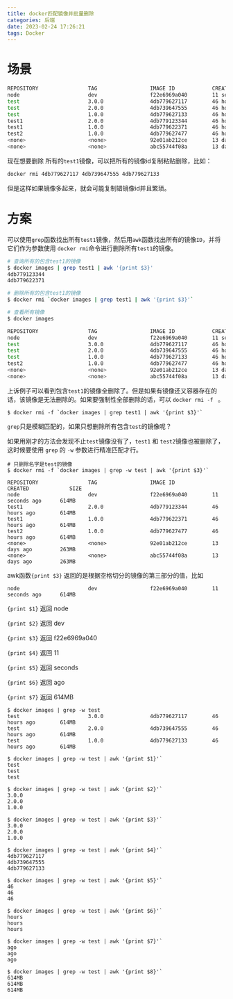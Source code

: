 ```yaml
---
title: docker匹配镜像并批量删除
categories: 后端
date: 2023-02-24 17:26:21
tags: Docker
---
```


# 场景



```bash
REPOSITORY                TAG                 IMAGE ID            CREATED             SIZE
node                      dev                 f22e6969a040        11 seconds ago      614MB
test                      3.0.0               4db779627117        46 hours ago        614MB
test                      2.0.0               4db739647555        46 hours ago        614MB
test                      1.0.0               4db779627133        46 hours ago        614MB
test1                     2.0.0               4db779123344        46 hours ago        614MB
test1                     1.0.0               4db779622371        46 hours ago        614MB
test2                     1.0.0               4db779627477        46 hours ago        614MB
<none>                    <none>              92e01ab212ce        13 days ago         263MB
<none>                    <none>              abc55744f08a        13 days ago         263MB
```

现在想要删除 所有的`test1`镜像，可以把所有的镜像id复制粘贴删除，比如：
<!--more-->
```bash
docker rmi 4db779627117 4db739647555 4db779627133
```

但是这样如果镜像多起来，就会可能复制错镜像id并且繁琐。



# 方案

可以使用`grep`函数找出所有`test1`镜像，然后用`awk`函数找出所有的镜像`ID`，并将它们作为参数使用 `docker rmi`命令进行删除所有`test1`的镜像。 &#x20;

```bash
# 查询所有的包含test1的镜像
$ docker images | grep test1 | awk '{print $3}'
4db779123344
4db779622371

# 删除所有的包含test1的镜像
$ docker rmi `docker images | grep test1 | awk '{print $3}'`

# 查看所有镜像
$ docker images

REPOSITORY                TAG                 IMAGE ID            CREATED             SIZE
node                      dev                 f22e6969a040        11 seconds ago      614MB
test                      3.0.0               4db779627117        46 hours ago        614MB
test                      2.0.0               4db739647555        46 hours ago        614MB
test                      1.0.0               4db779627133        46 hours ago        614MB
test2                     1.0.0               4db779627477        46 hours ago        614MB
<none>                    <none>              92e01ab212ce        13 days ago         263MB
<none>                    <none>              abc55744f08a        13 days ago         263MB
```

上诉例子可以看到包含`test1`的镜像全删除了。但是如果有镜像还又容器存在的话，该镜像是无法删除的。如果要强制性全部删除的话，可以 `docker rmi -f ` 。

    $ docker rmi -f `docker images | grep test1 | awk '{print $3}'`

`grep`只是模糊匹配的，如果只想删除所有包含`test`的镜像呢？ &#x20;

如果用刚才的方法会发现不止`test`镜像没有了，`test1` 和 `test2`镜像也被删除了，这时候要使用 `grep` 的 `-w` 参数进行精准匹配才行。

    # 只删除名字是test的镜像
    $ docker rmi -f `docker images | grep -w test | awk '{print $3}'`

    REPOSITORY                TAG                 IMAGE ID            CREATED             SIZE
    node                      dev                 f22e6969a040        11 seconds ago      614MB
    test1                     2.0.0               4db779123344        46 hours ago        614MB
    test1                     1.0.0               4db779622371        46 hours ago        614MB
    test2                     1.0.0               4db779627477        46 hours ago        614MB
    <none>                    <none>              92e01ab212ce        13 days ago         263MB
    <none>                    <none>              abc55744f08a        13 days ago         263MB



awk函数`{print $3}` 返回的是根据空格切分的镜像的第三部分的值，比如 &#x20;

    node                      dev                 f22e6969a040        11 seconds ago      614MB

`{print $1}` 返回 node

`{print $2}` 返回 dev

`{print $3}` 返回 f22e6969a040

`{print $4}` 返回 11

`{print $5}` 返回 seconds

`{print $6}` 返回 ago

`{print $7}` 返回 614MB



    $ docker images | grep -w test
    test                      3.0.0               4db779627117        46 hours ago        614MB
    test                      2.0.0               4db739647555        46 hours ago        614MB
    test                      1.0.0               4db779627133        46 hours ago        614MB

    $ docker images | grep -w test | awk '{print $1}'`
    test
    test
    test

    $ docker images | grep -w test | awk '{print $2}'`
    3.0.0 
    2.0.0 
    1.0.0 

    $ docker images | grep -w test | awk '{print $3}'`
    3.0.0 
    2.0.0 
    1.0.0 

    $ docker images | grep -w test | awk '{print $4}'`
    4db779627117
    4db739647555
    4db779627133

    $ docker images | grep -w test | awk '{print $5}'`
    46
    46
    46

    $ docker images | grep -w test | awk '{print $6}'`
    hours
    hours
    hours

    $ docker images | grep -w test | awk '{print $7}'`
    ago
    ago
    ago

    $ docker images | grep -w test | awk '{print $8}'`
    614MB
    614MB
    614MB

